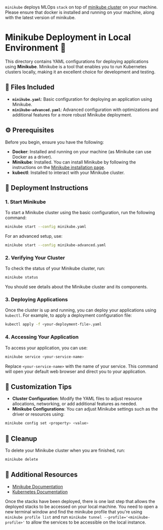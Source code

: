 `minikube` deploys MLOps `stack` on top of [minikube cluster](https://minikube.sigs.k8s.io/) on your machine. Please ensure that docker is installed and running on your machine, along with the latest version of minikube.

# Minikube Deployment in Local Environment 🚀

This directory contains YAML configurations for deploying applications using **Minikube**. Minikube is a tool that enables you to run Kubernetes clusters locally, making it an excellent choice for development and testing.

## 📂 Files Included

- **`minikube.yaml`**: Basic configuration for deploying an application using Minikube.
- **`minikube-advanced.yaml`**: Advanced configuration with optimizations and additional features for a more robust Minikube deployment.

## ⚙️ Prerequisites

Before you begin, ensure you have the following:

- **Docker**: Installed and running on your machine (as Minikube can use Docker as a driver).
- **Minikube**: Installed. You can install Minikube by following the instructions on the [Minikube installation page](https://minikube.sigs.k8s.io/docs/start/).
- **kubectl**: Installed to interact with your Minikube cluster.

## 🚀 Deployment Instructions

### 1. Start Minikube

To start a Minikube cluster using the basic configuration, run the following command:

```bash
minikube start --config minikube.yaml
```

For an advanced setup, use:

```bash
minikube start --config minikube-advanced.yaml
```

### 2. Verifying Your Cluster

To check the status of your Minikube cluster, run:

```bash
minikube status
```

You should see details about the Minikube cluster and its components.

### 3. Deploying Applications

Once the cluster is up and running, you can deploy your applications using `kubectl`. For example, to apply a deployment configuration file:

```bash
kubectl apply -f <your-deployment-file>.yaml
```

### 4. Accessing Your Application

To access your application, you can use:

```bash
minikube service <your-service-name>
```

Replace `<your-service-name>` with the name of your service. This command will open your default web browser and direct you to your application.

## 🔧 Customization Tips

- **Cluster Configuration**: Modify the YAML files to adjust resource allocations, networking, or add additional features as needed.
- **Minikube Configurations**: You can adjust Minikube settings such as the driver or resources using:

```bash
minikube config set <property> <value>
```

## 🧹 Cleanup

To delete your Minikube cluster when you are finished, run:

```bash
minikube delete
```

## 📄 Additional Resources

- [Minikube Documentation](https://minikube.sigs.k8s.io/docs/)
- [Kubernetes Documentation](https://kubernetes.io/docs/)

Once the stacks have been deployed, there is one last step that allows the deployed stacks to be accessed on your local machine. You need to open a new terminal window and find the minikube profile that you're using `minikube profile list` and run `minikube tunnel --profile='<minikube-profile>'` to allow the services to be accessible on the local instance.
